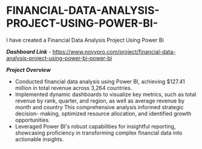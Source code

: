 # FINANCIAL-DATA-ANALYSIS-PROJECT-USING-POWER-BI-
I have created a Financial Data Analysis Project Using Power Bi 

***Dashboard Link*** - https://www.novypro.com/project/financial-data-analysis-project-using-power-bi-power-bi

***Project Overview***
* Conducted financial data analysis using Power BI, achieving $127.41 million in total revenue across 3,264 countries.
* Implemented dynamic dashboards to visualize key metrics, such as total revenue by rank, quarter, and region, as well as average revenue by month and country This comprehensive analysis informed strategic decision- making, optimized resource allocation, and identified growth opportunities.
* Leveraged Power BI's robust capabilities for insightful reporting, showcasing proficiency in transforming complex financial data into actionable insights.
